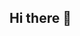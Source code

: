 ## Hi there 👋

<!--
**ge-software-studio/ge-software-studio** is a ✨ _special_ ✨ repository because its `README.md` (this file) appears on your GitHub profile.

Here are some ideas to get you started:

- 🔭 I’m currently working on ge ecosystem
- ⚡ Coding in: VB.NET on .NET Framework 4.8
- 🌱 In the future, I want to use C# or C++
- 📫 How to reach me: https://forms.gle/LJJCwG9wZPan6TaTA
- 😄 Pronouns: he/him
- 🌍 County: Poland
- 🗨️ Languages: Polish, English
-->
